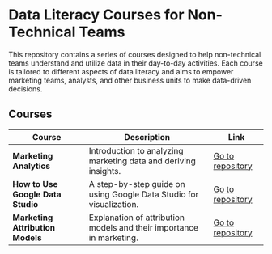 # Data Literacy Courses for Non-Technical Teams
This repository contains a series of courses designed to help non-technical teams understand and utilize data in their day-to-day activities. Each course is tailored to different aspects of data literacy and aims to empower marketing teams, analysts, and other business units to make data-driven decisions.

## Courses
| Course                         | Description                                                        | Link                                                         |
| ------------------------------ | ------------------------------------------------------------------ | ------------------------------------------------------------ |
| **Marketing Analytics**        | Introduction to analyzing marketing data and deriving insights.    | [Go to repository](./marketing-analytics)                    |
| **How to Use Google Data Studio** | A step-by-step guide on using Google Data Studio for visualization. | [Go to repository](./google-data-studio)                     |
| **Marketing Attribution Models** | Explanation of attribution models and their importance in marketing. | [Go to repository](./marketing-attribution-models)            |